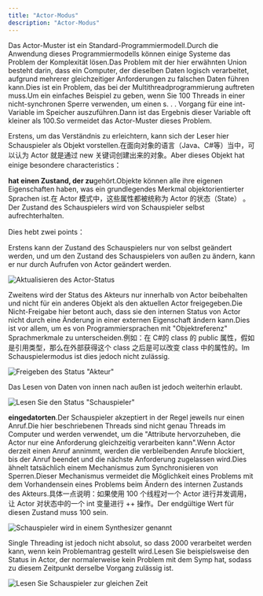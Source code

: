 ```yaml
---
title: "Actor-Modus"
description: "Actor-Modus"
---
```


Das Actor-Muster ist ein Standard-Programmiermodell.Durch die Anwendung dieses Programmiermodells können einige Systeme das Problem der Komplexität lösen.Das Problem mit der hier erwähnten Union besteht darin, dass ein Computer, der dieselben Daten logisch verarbeitet, aufgrund mehrerer gleichzeitiger Anforderungen zu falschen Daten führen kann.Dies ist ein Problem, das bei der Multithreadprogrammierung auftreten muss.Um ein einfaches Beispiel zu geben, wenn Sie 100 Threads in einer nicht-synchronen Sperre verwenden, um einen s. . . Vorgang für eine int-Variable im Speicher auszuführen.Dann ist das Ergebnis dieser Variable oft kleiner als 100.So vermeidet das Actor-Muster dieses Problem.

Erstens, um das Verständnis zu erleichtern, kann sich der Leser hier Schauspieler als Objekt vorstellen.在面向对象的语言（Java、C#等）当中，可以认为 Actor 就是通过 new 关键词创建出来的对象。Aber dieses Objekt hat einige besondere characteristics：

**hat einen Zustand, der zu**gehört.Objekte können alle ihre eigenen Eigenschaften haben, was ein grundlegendes Merkmal objektorientierter Sprachen ist.在 Actor 模式中，这些属性都被统称为 Actor 的状态（State） 。Der Zustand des Schauspielers wird von Schauspieler selbst aufrechterhalten.

Dies hebt zwei points：

Erstens kann der Zustand des Schauspielers nur von selbst geändert werden, und um den Zustand des Schauspielers von außen zu ändern, kann er nur durch Aufrufen von Actor geändert werden.

![Aktualisieren des Actor-Status](/images/20190226-001.gif)

Zweitens wird der Status des Akteurs nur innerhalb von Actor beibehalten und nicht für ein anderes Objekt als den aktuellen Actor freigegeben.Die Nicht-Freigabe hier betont auch, dass sie den internen Status von Actor nicht durch eine Änderung in einer externen Eigenschaft ändern kann.Dies ist vor allem, um es von Programmiersprachen mit "Objektreferenz" Sprachmerkmale zu unterscheiden.例如：在 C#的 class 的 public 属性，假如是引用类型，那么在外部获得这个 class 之后是可以改变 class 中的属性的。Im Schauspielermodus ist dies jedoch nicht zulässig.

![Freigeben des Status "Akteur"](/images/20190226-003.gif)

Das Lesen von Daten von innen nach außen ist jedoch weiterhin erlaubt.

![Lesen Sie den Status "Schauspieler"](/images/20190226-002.gif)

**eingedatorten**.Der Schauspieler akzeptiert in der Regel jeweils nur einen Anruf.Die hier beschriebenen Threads sind nicht genau Threads im Computer und werden verwendet, um die "Attribute hervorzuheben, die Actor nur eine Anforderung gleichzeitig verarbeiten kann".Wenn Actor derzeit einen Anruf annimmt, werden die verbleibenden Anrufe blockiert, bis der Anruf beendet und die nächste Anforderung zugelassen wird.Dies ähnelt tatsächlich einem Mechanismus zum Synchronisieren von Sperren.Dieser Mechanismus vermeidet die Möglichkeit eines Problems mit dem Vorhandensein eines Problems beim Ändern des internen Zustands des Akteurs.具体一点说明：如果使用 100 个线程对一个 Actor 进行并发调用，让 Actor 对状态中的一个 int 变量进行 ++ 操作。Der endgültige Wert für diesen Zustand muss 100 sein.

![Schauspieler wird in einem Synthesizer genannt](/images/20190226-004.gif)

Single Threading ist jedoch nicht absolut, so dass 2000 verarbeitet werden kann, wenn kein Problemantrag gestellt wird.Lesen Sie beispielsweise den Status in Actor, der normalerweise kein Problem mit dem Symp hat, sodass zu diesem Zeitpunkt derselbe Vorgang zulässig ist.

![Lesen Sie Schauspieler zur gleichen Zeit](/images/20190226-005.gif)
